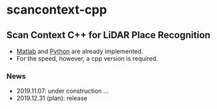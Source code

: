 # scancontext-cpp
## Scan Context C++ for LiDAR Place Recognition 
- [Matlab](https://github.com/irapkaist/scancontext) and [Python](https://github.com/kissb2/PyICP-SLAM/blob/master/utils/ScanContextManager.py) are already implemented. 
- For the speed, however, a cpp version is required. 

### News 
- 2019.11.07: under construction ...
- 2019.12.31 (plan): release
